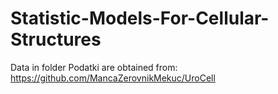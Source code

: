 # Statistic-Models-For-Cellular-Structures

Data in folder Podatki are obtained from: https://github.com/MancaZerovnikMekuc/UroCell
